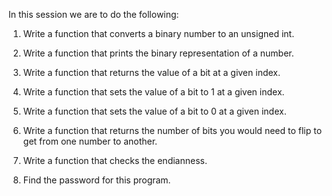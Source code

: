 In this session we are to do the following:

1. Write a function that converts a binary number to an unsigned int.

2. Write a function that prints the binary representation of a number.

3. Write a function that returns the value of a bit at a given index.

4. Write a function that sets the value of a bit to 1 at a given index.

5. Write a function that sets the value of a bit to 0 at a given index.

6. Write a function that returns the number of bits you would need to flip to get from one number to another.

7. Write a function that checks the endianness.

8. Find the password for this program.
